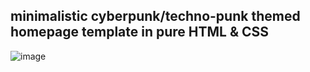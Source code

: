 ## minimalistic cyberpunk/techno-punk themed homepage template in pure HTML & CSS

![image](https://github.com/oiva-johannes/minimalistic-personal-homepage-template/assets/72695556/4cf2d9a6-2e55-4320-95c4-cf3b97d0f597)

